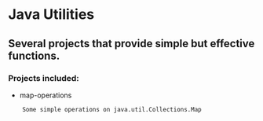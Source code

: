 # Java Utilities

## Several projects that provide simple but effective functions.

### Projects included:

* map-operations

```
	Some simple operations on java.util.Collections.Map
```